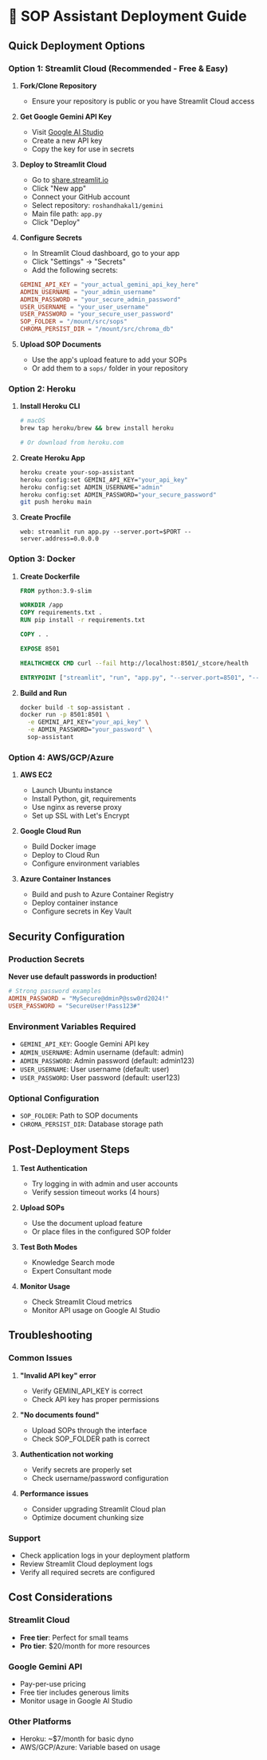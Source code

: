 # 🚀 SOP Assistant Deployment Guide

## Quick Deployment Options

### Option 1: Streamlit Cloud (Recommended - Free & Easy)

1. **Fork/Clone Repository**
   - Ensure your repository is public or you have Streamlit Cloud access

2. **Get Google Gemini API Key**
   - Visit [Google AI Studio](https://makersuite.google.com/app/apikey)
   - Create a new API key
   - Copy the key for use in secrets

3. **Deploy to Streamlit Cloud**
   - Go to [share.streamlit.io](https://share.streamlit.io)
   - Click "New app"
   - Connect your GitHub account
   - Select repository: `roshandhakal1/gemini`
   - Main file path: `app.py`
   - Click "Deploy"

4. **Configure Secrets**
   - In Streamlit Cloud dashboard, go to your app
   - Click "Settings" → "Secrets"
   - Add the following secrets:
   ```toml
   GEMINI_API_KEY = "your_actual_gemini_api_key_here"
   ADMIN_USERNAME = "your_admin_username"
   ADMIN_PASSWORD = "your_secure_admin_password"
   USER_USERNAME = "your_user_username"
   USER_PASSWORD = "your_secure_user_password"
   SOP_FOLDER = "/mount/src/sops"
   CHROMA_PERSIST_DIR = "/mount/src/chroma_db"
   ```

5. **Upload SOP Documents**
   - Use the app's upload feature to add your SOPs
   - Or add them to a `sops/` folder in your repository

### Option 2: Heroku

1. **Install Heroku CLI**
   ```bash
   # macOS
   brew tap heroku/brew && brew install heroku
   
   # Or download from heroku.com
   ```

2. **Create Heroku App**
   ```bash
   heroku create your-sop-assistant
   heroku config:set GEMINI_API_KEY="your_api_key"
   heroku config:set ADMIN_USERNAME="admin"
   heroku config:set ADMIN_PASSWORD="your_secure_password"
   git push heroku main
   ```

3. **Create Procfile**
   ```
   web: streamlit run app.py --server.port=$PORT --server.address=0.0.0.0
   ```

### Option 3: Docker

1. **Create Dockerfile**
   ```dockerfile
   FROM python:3.9-slim
   
   WORKDIR /app
   COPY requirements.txt .
   RUN pip install -r requirements.txt
   
   COPY . .
   
   EXPOSE 8501
   
   HEALTHCHECK CMD curl --fail http://localhost:8501/_stcore/health
   
   ENTRYPOINT ["streamlit", "run", "app.py", "--server.port=8501", "--server.address=0.0.0.0"]
   ```

2. **Build and Run**
   ```bash
   docker build -t sop-assistant .
   docker run -p 8501:8501 \
     -e GEMINI_API_KEY="your_api_key" \
     -e ADMIN_PASSWORD="your_password" \
     sop-assistant
   ```

### Option 4: AWS/GCP/Azure

1. **AWS EC2**
   - Launch Ubuntu instance
   - Install Python, git, requirements
   - Use nginx as reverse proxy
   - Set up SSL with Let's Encrypt

2. **Google Cloud Run**
   - Build Docker image
   - Deploy to Cloud Run
   - Configure environment variables

3. **Azure Container Instances**
   - Build and push to Azure Container Registry
   - Deploy container instance
   - Configure secrets in Key Vault

## Security Configuration

### Production Secrets
**Never use default passwords in production!**

```toml
# Strong password examples
ADMIN_PASSWORD = "MySecure@dminP@ssw0rd2024!"
USER_PASSWORD = "SecureUser!Pass123#"
```

### Environment Variables Required
- `GEMINI_API_KEY`: Google Gemini API key
- `ADMIN_USERNAME`: Admin username (default: admin)
- `ADMIN_PASSWORD`: Admin password (default: admin123)
- `USER_USERNAME`: User username (default: user)  
- `USER_PASSWORD`: User password (default: user123)

### Optional Configuration
- `SOP_FOLDER`: Path to SOP documents
- `CHROMA_PERSIST_DIR`: Database storage path

## Post-Deployment Steps

1. **Test Authentication**
   - Try logging in with admin and user accounts
   - Verify session timeout works (4 hours)

2. **Upload SOPs**
   - Use the document upload feature
   - Or place files in the configured SOP folder

3. **Test Both Modes**
   - Knowledge Search mode
   - Expert Consultant mode

4. **Monitor Usage**
   - Check Streamlit Cloud metrics
   - Monitor API usage on Google AI Studio

## Troubleshooting

### Common Issues

1. **"Invalid API key" error**
   - Verify GEMINI_API_KEY is correct
   - Check API key has proper permissions

2. **"No documents found"**
   - Upload SOPs through the interface
   - Check SOP_FOLDER path is correct

3. **Authentication not working**
   - Verify secrets are properly set
   - Check username/password configuration

4. **Performance issues**
   - Consider upgrading Streamlit Cloud plan
   - Optimize document chunking size

### Support
- Check application logs in your deployment platform
- Review Streamlit Cloud deployment logs
- Verify all required secrets are configured

## Cost Considerations

### Streamlit Cloud
- **Free tier**: Perfect for small teams
- **Pro tier**: $20/month for more resources

### Google Gemini API
- Pay-per-use pricing
- Free tier includes generous limits
- Monitor usage in Google AI Studio

### Other Platforms
- Heroku: ~$7/month for basic dyno
- AWS/GCP/Azure: Variable based on usage
